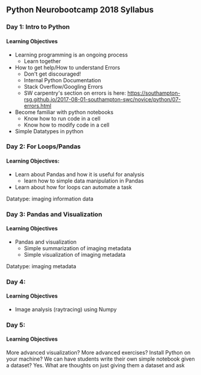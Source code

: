 ## Python Neurobootcamp 2018 Syllabus

### Day 1: Intro to Python
#### Learning Objectives
  +   Learning programming is an ongoing process
      +   Learn together
  +   How to get help/How to understand Errors
      +   Don't get discouraged!
      +   Internal Python Documentation
      +   Stack Overflow/Googling Errors
      +   SW carpentry's section on errors is here: https://southampton-rsg.github.io/2017-08-01-southampton-swc/novice/python/07-errors.html
  +   Become familiar with python notebooks
      +   Know how to run code in a cell
      +   Know how to modify code in a cell
  +   Simple Datatypes in python

### Day 2: For Loops/Pandas
#### Learning Objectives:
  +   Learn about Pandas and how it is useful for analysis
      +  learn how to simple data manipulation in Pandas
  +   Learn about how for loops can automate a task

Datatype: imaging information data

### Day 3: Pandas and Visualization
#### Learning Objectives
  +   Pandas and visualization
      +   Simple summarization of imaging metadata
      +   Simple visualization of imaging metadata

Datatype: imaging metadata

### Day 4:
#### Learning Objectives
  +   Image analysis (raytracing) using Numpy

### Day 5:
#### Learning Objectives
More advanced visualization? 
More advanced exercises? 
Install Python on your machine?
We can have students write their own simple notebook given a dataset? 
Yes. What are thoughts on just giving them a dataset and ask
